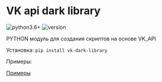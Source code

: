 # VK api dark library

![python3.6+](https://img.shields.io/badge/Python-3.6%2B-blue)
![version](https://img.shields.io/badge/Version-1.0.6-blue)

PYTHON модуль для создания скриптов на основе VK_API

Установка:
`pip install vk-dark-library`

Примеры:

[Примеры](https://github.com/DarkLorianPrime/vk_library/tree/dev/examples)
